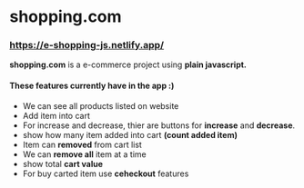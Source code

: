# shopping.com
### https://e-shopping-js.netlify.app/
**shopping.com** is a e-commerce project using **plain javascript.**

#### These features currently have in the app :) ####
* We can see all products listed on website
* Add item into cart
* For  increase and decrease, thier are buttons for **increase** and **decrease**.
* show how many item added into cart **(count added item)** 
* Item can **removed** from cart list
* We can **remove all** item at a time
* show total **cart value**
* For buy carted item use **ceheckout** features



